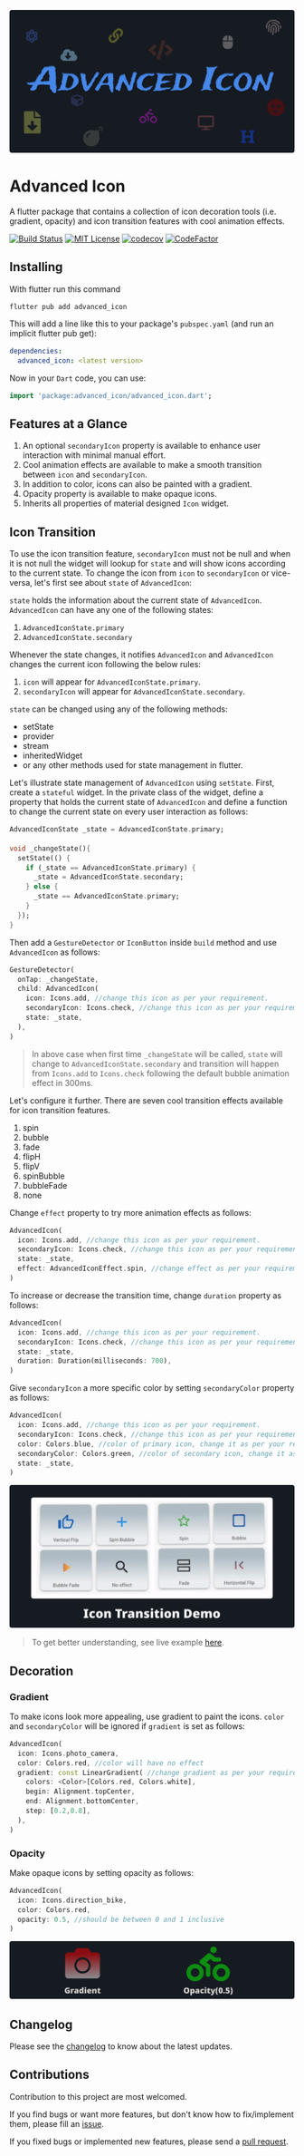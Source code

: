 ![Header Image](https://github.com/ankitmishradev/advanced-icon/blob/main/docs/images/banner.svg?raw=true)

# Advanced Icon

A flutter package that contains a collection of icon decoration tools (i.e. gradient, opacity) and icon transition features with cool animation effects.

[![Build Status](https://img.shields.io/github/workflow/status/ankitmishradev/advanced-icon/build/main)](https://github.com/ankitmishradev/advanced-icon/actions/workflows/main.yml)
[![MIT License](https://img.shields.io/github/license/ankitmishradev/advanced-icon?color=red)](https://opensource.org/licenses/MIT)
[![codecov](https://codecov.io/gh/ankitmishradev/advanced-icon/branch/main/graph/badge.svg?token=OOEJ4AMS9Q)](https://codecov.io/gh/ankitmishradev/advanced-icon)
[![CodeFactor](https://www.codefactor.io/repository/github/ankitmishradev/advanced-icon/badge)](https://www.codefactor.io/repository/github/ankitmishradev/advanced-icon)

## Installing

With flutter run this command

```console
flutter pub add advanced_icon
```

This will add a line like this to your package's `pubspec.yaml` (and run an implicit flutter pub get):

```yaml
dependencies:
  advanced_icon: <latest version>
```

Now in your `Dart` code, you can use:

```dart
import 'package:advanced_icon/advanced_icon.dart';
```

## Features at a Glance

1. An optional `secondaryIcon` property is available to enhance user interaction with minimal manual effort.
2. Cool animation effects are available to make a smooth transition between `icon` and `secondaryIcon`.
3. In addition to color, icons can also be painted with a gradient.
4. Opacity property is available to make opaque icons.
5. Inherits all properties of material designed `Icon` widget.

## Icon Transition

To use the icon transition feature, `secondaryIcon` must not be null and when it is not null the widget will lookup for `state` and will show icons according to the current state. To change the icon from `icon` to `secondaryIcon` or vice-versa, let's first see about `state` of `AdvancedIcon`:

`state` holds the information about the current state of `AdvancedIcon`. `AdvancedIcon` can have any one of the following states:

1. `AdvancedIconState.primary`
2. `AdvancedIconState.secondary`

Whenever the state changes, it notifies `AdvancedIcon` and `AdvancedIcon` changes the current icon following the below rules:

1. `icon` will appear for `AdvancedIconState.primary`.
2. `secondaryIcon` will appear for `AdvancedIconState.secondary`.

`state` can be changed using any of the following methods:

- setState
- provider
- stream
- inheritedWidget
- or any other methods used for state management in flutter.

Let's illustrate state management of `AdvancedIcon` using `setState`. First, create a `stateful` widget. In the private class of the widget, define a property that holds the current state of `AdvancedIcon` and define a function to change the current state on every user interaction as follows:

```dart
AdvancedIconState _state = AdvancedIconState.primary;

void _changeState(){
  setState(() {
    if (_state == AdvancedIconState.primary) {
      _state = AdvancedIconState.secondary;
    } else {
      _state == AdvancedIconState.primary;
    }
  });
}
```

Then add a `GestureDetector` or `IconButton` inside `build` method and use `AdvancedIcon` as follows:

```dart
GestureDetector(
  onTap: _changeState,
  child: AdvancedIcon(
    icon: Icons.add, //change this icon as per your requirement.
    secondaryIcon: Icons.check, //change this icon as per your requirement.
    state: _state,
  ),
)
```

> In above case when first time `_changeState` will be called, `state` will change to `AdvancedIconState.secondary` and transition will happen from `Icons.add` to `Icons.check` following the default bubble animation effect in 300ms.

Let's configure it further. There are seven cool transition effects available for icon transition features.

1. spin
2. bubble
3. fade
4. flipH
5. flipV
6. spinBubble
7. bubbleFade
8. none

Change `effect` property to try more animation effects as follows:

```dart
AdvancedIcon(
  icon: Icons.add, //change this icon as per your requirement.
  secondaryIcon: Icons.check, //change this icon as per your requirement.
  state: _state,
  effect: AdvancedIconEffect.spin, //change effect as per your requirement.
)
```

To increase or decrease the transition time, change `duration` property as follows:

```dart
AdvancedIcon(
  icon: Icons.add, //change this icon as per your requirement.
  secondaryIcon: Icons.check, //change this icon as per your requirement.
  state: _state,
  duration: Duration(milliseconds: 700),
)
```

Give `secondaryIcon` a more specific color by setting `secondaryColor` property as follows:

```dart
AdvancedIcon(
  icon: Icons.add, //change this icon as per your requirement.
  secondaryIcon: Icons.check, //change this icon as per your requirement.
  color: Colors.blue, //color of primary icon, change it as per your requirement
  secondaryColor: Colors.green, //color of secondary icon, change it as per your requirement
  state: _state,
)
```

![Decoration banner](https://github.com/ankitmishradev/advanced-icon/blob/main/docs/images/transition_banner.svg?raw=true)

> To get better understanding, see live example [here](#).

## Decoration

### Gradient

To make icons look more appealing, use gradient to paint the icons. `color` and `secondaryColor` will be ignored if `gradient` is set as follows:

```dart
AdvancedIcon(
  icon: Icons.photo_camera,
  color: Colors.red, //color will have no effect
  gradient: const LinearGradient( //change gradient as per your requirement
    colors: <Color>[Colors.red, Colors.white],
    begin: Alignment.topCenter,
    end: Alignment.bottomCenter,
    step: [0.2,0.8],
  ),
)
```

### Opacity

Make opaque icons by setting opacity as follows:

```dart
AdvancedIcon(
  icon: Icons.direction_bike,
  color: Colors.red,
  opacity: 0.5, //should be between 0 and 1 inclusive
)
```

![Decoration banner](https://github.com/ankitmishradev/advanced-icon/blob/main/docs/images/decoration_banner.svg?raw=true)

## Changelog

Please see the [changelog](https://github.com/ankitmishradev/advanced-icon/blob/main/CHANGELOG.md) to know about the latest updates.

## Contributions

Contribution to this project are most welcomed.

If you find bugs or want more features, but don't know how to fix/implement them, please fill an [issue](https://github.com/ankitmishradev/advanced-icon/blob/main/docs/ISSUE_TEMPLATE.md).

If you fixed bugs or implemented new features, please send a [pull request](https://github.com/ankitmishradev/advanced-icon/blob/main/docs/PULL_REQUEST_TEMPLATE.md).
